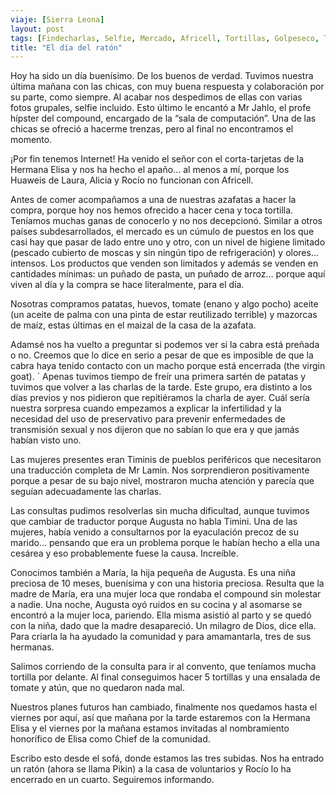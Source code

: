 ```yaml
---
viaje: [Sierra Leona]
layout: post
tags: [Findecharlas, Selfie, Mercado, Africell, Tortillas, Golpeseco, ThevirginGoat]
title: "El día del ratón"
---
```

Hoy ha sido un día buenísimo. De los buenos de verdad. Tuvimos nuestra última mañana con las chicas, con muy buena respuesta y colaboración por su parte, como siempre. Al acabar nos despedimos de ellas con varias fotos grupales, selfie incluido. Esto último le encantó a Mr Jahlo, el profe hípster del compound, encargado de la “sala de computación”. Una de las chicas se ofreció a hacerme trenzas, pero al final no encontramos el momento. 

¡Por fin tenemos Internet! Ha venido el señor con el corta-tarjetas de la Hermana Elisa y nos ha hecho el apaño… al menos a mí, porque los Huaweis de Laura, Alicia y Rocío no funcionan con Africell.

Antes de comer acompañamos a una de nuestras azafatas a hacer la compra, porque hoy nos hemos ofrecido a hacer cena y toca tortilla. Teníamos muchas ganas de conocerlo y no nos decepcionó. Similar a otros países subdesarrollados, el mercado es un cúmulo de puestos en los que casi hay que pasar de lado entre uno y otro, con un nivel de higiene limitado (pescado cubierto de moscas y sin ningún tipo de refrigeración) y olores… intensos. Los productos que venden son limitados y además se venden en cantidades mínimas: un puñado de pasta, un puñado de arroz… porque aquí viven al día y la compra se hace literalmente, para el día.

Nosotras compramos patatas, huevos, tomate (enano y algo pocho) aceite (un aceite de palma con una pinta de estar reutilizado terrible) y mazorcas de maíz, estas últimas en el maizal de la casa de la azafata. 

Adamsé nos ha vuelto a preguntar si podemos ver si la cabra está preñada o no. Creemos que lo dice en serio a pesar de que es imposible de que la cabra haya tenido contacto con un macho porque está encerrada (the virgin goat).
´
Apenas tuvimos tiempo de freír una primera sartén de patatas y tuvimos que volver a las charlas de la tarde. Este grupo, era distinto a los días previos y nos pidieron que repitiéramos la charla de ayer. Cuál sería nuestra sorpresa cuando empezamos a explicar la infertilidad y la necesidad del uso de preservativo para prevenir enfermedades de transmisión sexual y nos dijeron que no sabían lo que era y que jamás habían visto uno.

Las mujeres presentes eran Timinis de pueblos periféricos que necesitaron una traducción completa de Mr Lamin. Nos sorprendieron positivamente porque a pesar de su bajo nivel, mostraron mucha atención y parecía que seguían adecuadamente las charlas. 

Las consultas pudimos resolverlas sin mucha dificultad, aunque tuvimos que cambiar de traductor porque Augusta no habla Timini. Una de las mujeres, había venido a consultarnos por la eyaculación precoz de su marido… pensando que era un problema porque le habían hecho a ella una cesárea y eso probablemente fuese la causa. Increíble.

Conocimos también a María, la hija pequeña de Augusta. Es una niña preciosa de 10 meses, buenísima y con una historia preciosa. Resulta que la madre de María, era una mujer loca que rondaba el compound sin molestar a nadie. Una noche, Augusta oyó ruidos en su cocina y al asomarse se encontró a la mujer loca, pariendo. Ella misma asistió al parto y se quedó con la niña, dado que la madre desapareció. Un milagro de Dios, dice ella. Para criarla la ha ayudado la comunidad y para amamantarla, tres de sus hermanas.

Salimos corriendo de la consulta para ir al convento, que teníamos mucha tortilla por delante. Al final conseguimos hacer 5 tortillas y una ensalada de tomate y atún, que no quedaron nada mal.

Nuestros planes futuros han cambiado, finalmente nos quedamos hasta el viernes por aquí, así que mañana por la tarde estaremos con la Hermana Elisa y el viernes por la mañana estamos invitadas al nombramiento honorífico de Elisa como Chief de la comunidad.

Escribo esto desde el sofá, donde estamos las tres subidas. Nos ha entrado un ratón (ahora se llama Pikin) a la casa de voluntarios y Rocío lo ha encerrado en un cuarto. Seguiremos informando.